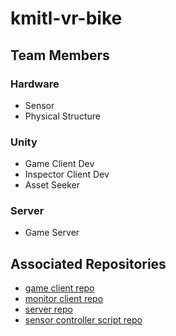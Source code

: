 # kmitl-vr-bike

## Team Members
### Hardware
- Sensor
- Physical Structure

### Unity
- Game Client Dev
- Inspector Client Dev
- Asset Seeker

### Server
- Game Server

## Associated Repositories
- [game client repo]()
- [monitor client repo]()
- [server repo]()
- [sensor controller script repo]()
